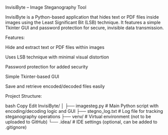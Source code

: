 InvisiByte – Image Steganography Tool

InvisiByte is a Python-based application that hides text or PDF files inside images using the Least Significant Bit (LSB) technique. It features a simple Tkinter GUI and password protection for secure, invisible data transmission.

Features:

Hide and extract text or PDF files within images

Uses LSB technique with minimal visual distortion

Password protection for added security

Simple Tkinter-based GUI

Save and retrieve encoded/decoded files easily

Project Structure:

bash
Copy
Edit
InvisiByte/
│
├── imagesteg.py               # Main Python script with encoding/decoding logic and GUI
├── stegno_log.txt             # Log file for tracking steganography operations
├── venv/                      # Virtual environment (not to be uploaded to GitHub)
└── .idea/                     # IDE settings (optional, can be added to .gitignore)
